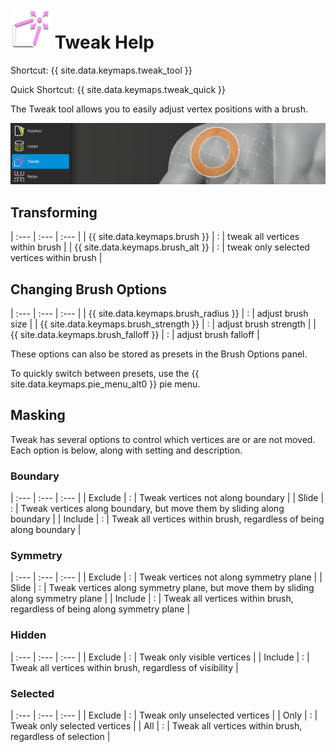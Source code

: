 # ![](images/tweak-icon.png) Tweak Help

Shortcut: {{ site.data.keymaps.tweak_tool }}

Quick Shortcut: {{ site.data.keymaps.tweak_quick }}


The Tweak tool allows you to easily adjust vertex positions with a brush.

![](images/help_tweak.png)

## Transforming


| :--- | :--- | :--- |
| {{ site.data.keymaps.brush }}          | : | tweak all vertices within brush |
| {{ site.data.keymaps.brush_alt }}      | : | tweak only selected vertices within brush |

## Changing Brush Options


| :--- | :--- | :--- |
| {{ site.data.keymaps.brush_radius }}   | : | adjust brush size |
| {{ site.data.keymaps.brush_strength }} | : | adjust brush strength |
| {{ site.data.keymaps.brush_falloff }}  | : | adjust brush falloff |

These options can also be stored as presets in the Brush Options panel. 

To quickly switch between presets, use the {{ site.data.keymaps.pie_menu_alt0 }} pie menu. 

## Masking

Tweak has several options to control which vertices are or are not moved.
Each option is below, along with setting and description.

### Boundary


| :--- | :--- | :--- |
| Exclude  | : | Tweak vertices not along boundary |
| Slide    | : | Tweak vertices along boundary, but move them by sliding along boundary |
| Include  | : | Tweak all vertices within brush, regardless of being along boundary |

### Symmetry


| :--- | :--- | :--- |
| Exclude  | : | Tweak vertices not along symmetry plane |
| Slide    | : | Tweak vertices along symmetry plane, but move them by sliding along symmetry plane |
| Include  | : | Tweak all vertices within brush, regardless of being along symmetry plane |

### Hidden


| :--- | :--- | :--- |
| Exclude  | : | Tweak only visible vertices |
| Include  | : | Tweak all vertices within brush, regardless of visibility |

### Selected


| :--- | :--- | :--- |
| Exclude  | : | Tweak only unselected vertices |
| Only     | : | Tweak only selected vertices |
| All      | : | Tweak all vertices within brush, regardless of selection |

